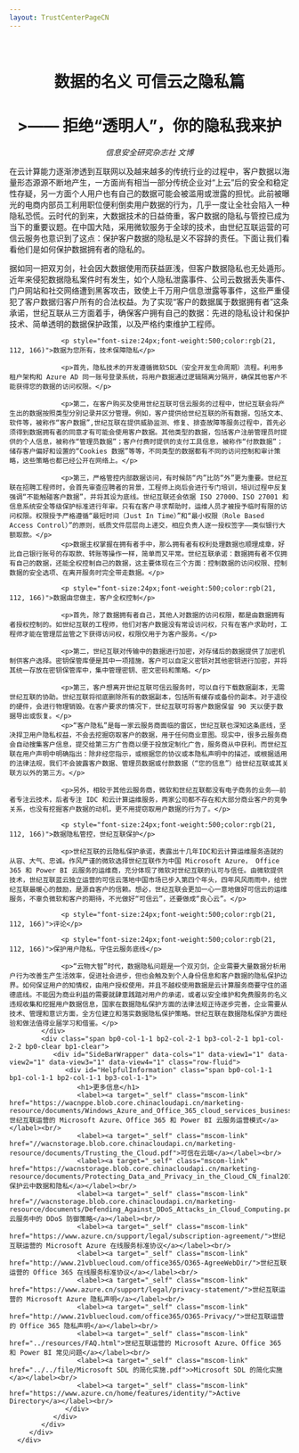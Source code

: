 ```yaml
---
layout: TrustCenterPageCN
---
```

<div class="row-fluid">
   <div class="span">
      <div>
         <div id="" class="row-fluid grid-container mscom-grid-container subpageBody noBottomBorder" data-view4="2" data-view3="2" data-view2="2" data-view1="1" data-cols="2">
            <div class=" span bp0-col-1-1 bp1-col-2-1 bp2-col-2-1 bp3-col-2-1">
				</br>
				<h1 style="font-size:28px;font-weight:500; text-align:center;"><strong>数据的名义 可信云之隐私篇</strong></h1>
				<h1 style="font-size:28px;font-weight:500; text-align:center;"><strong>>—— 拒绝“透明人”，你的隐私我来护</strong></h1>
				<p style="text-align:center;"><i>信息安全研究杂志社 文博</i></p>
				<p>在云计算能力逐渐渗透到互联网以及越来越多的传统行业的过程中，客户数据以海量形态源源不断地产生，一方面尚有相当一部分传统企业对“上云”后的安全和稳定性存疑，另一方面个人用户也有自己的数据可能会被滥用或泄露的担忧。此前被曝光的电商内部员工利用职位便利倒卖用户数据的行为，几乎一度让全社会陷入一种隐私恐慌。云时代的到来，大数据技术的日益倚重，客户数据的隐私与管控已成为当下的重要议题。在中国大陆，采用微软服务于全球的技术，由世纪互联运营的可信云服务也意识到了这点：保护客户数据的隐私是义不容辞的责任。下面让我们看看他们是如何保护数据拥有者的隐私的。</p>
				 <p>据如同一把双刃剑，社会因大数据使用而获益匪浅，但客户数据隐私也无处遁形。近年来侵犯数据隐私案件时有发生，如个人隐私泄露事件、公司云数据丢失事件、门户网站和社交网络遭到黑客攻击，致使上千万用户信息泄露等事件，这些严重侵犯了客户数据归客户所有的合法权益。为了实现“客户的数据属于数据拥有者”这条承诺，世纪互联从三方面着手，确保客户拥有自己的数据：先进的隐私设计和保护技术、简单透明的数据保护政策，以及严格约束维护工程师。</p>
				 
				 <p style="font-size:24px;font-weight:500;color:rgb(21, 112, 166)">数据为您所有，技术保障隐私</p>
				 
				 <p>首先，隐私技术的开发遵循微软SDL（安全开发生命周期）流程。利用多租户架构和 Azure AD 同一账号登录系统，将用户数据通过逻辑隔离分隔开，确保其他客户不能获得您的数据的访问权限。</p>
				 
				 <p>第二，在客户购买及使用世纪互联可信云服务的过程中，世纪互联会将产生出的数据按照类型分别记录并区分管理。例如，客户提供给世纪互联的所有数据，包括文本、软件等，被称作“客户数据”,世纪互联在提供威胁监测、修复、排查故障等服务过程中，首先必须得到数据拥有者的同意才有可能会使用客户数据。其他类型的数据，包括客户注册管理员时提供的个人信息，被称作“管理员数据”；客户付费时提供的支付工具信息，被称作“付款数据”；储存客户偏好和设置的“Cookies 数据”等等，不同类型的数据都有不同的访问控制和审计策略，这些策略也都已经公开在网络上。</p>
				 
				 <p>第三，严格管控内部数据访问，有时候防“内”比防“外”更为重要。世纪互联在招聘工程师时，会首先审查应聘者的背景，工程师上岗后会进行专门培训，培训过程中反复强调“不能触碰客户数据”，并将其设为底线。世纪互联还会依据 ISO 27000、ISO 27001 和信息系统安全等级保护标准进行年审。只有在客户寻求帮助时，运维人员才被授予临时有限的访问权限。权限授予严格遵循“最短时间（Just In Time）”和“最小权限（Role Based Access Control）”的原则，纸质文件层层向上递交，相应负责人逐一授权签字——类似银行大额取款。</p>
				 <p>数据主权掌握在拥有者手中，那么拥有者有权利处理数据也顺理成章，好比自己银行账号的存取款、转账等操作一样，简单而又平常。世纪互联承诺：数据拥有者不仅拥有自己的数据，还能全权控制自己的数据，这主要体现在三个方面：控制数据的访问权限、控制数据的安全选项、在离开服务时完全带走数据。</p>
				 
				 <p style="font-size:24px;font-weight:500;color:rgb(21, 112, 166)">数据由您做主，客户全权控制</p>
				 
				 <p>首先，除了数据拥有者自己，其他人对数据的访问权限，都是由数据拥有者授权控制的。如世纪互联的工程师，他们对客户数据没有常设访问权，只有在客户求助时，工程师才能在管理层监管之下获得访问权，权限仅用于为客户服务。</p>
				 
				 <p>第二，世纪互联对传输中的数据进行加密，对存储后的数据提供了加密机制供客户选择。密钥保管库便是其中一项措施，客户可以自定义密钥对其他密钥进行加密，并将其统一存放在密钥保管库中，集中管理密钥、密文密码和策略。</p>
				 
				 <p>第三，客户想离开世纪互联可信云服务时，可以自行下载数据副本，无需世纪互联的协助。世纪互联将彻底删除所有的数据副本，包括所有缓存或备份的副本。对于退役的硬件，会进行物理销毁。在客户要求的情况下，世纪互联可将客户数据保留 90 天以便于数据导出或恢复。</p>
				 <p>“客户隐私”是每一家云服务商面临的雷区，世纪互联也深知这条底线，坚决捍卫用户隐私权益，不会去挖掘窃取客户的数据，用于任何商业意图。现实中，很多云服务商会自动搜集客户信息，提交给第三方广告商以便于投放定制化广告，服务商从中获利。而世纪互联在用户声明中明确指出：除非经您指示，或根据您的协议或本隐私声明中的描述，或根据适用的法律法规，我们不会披露客户数据、管理员数据或付款数据（“您的信息”）给世纪互联或其关联方以外的第三方。</p>
				 
				 <p>另外，相较于其他云服务商，微软和世纪互联都没有电子商务的业务——前者专注云技术，后者专注 IDC 和云计算运维服务，两家公司都不存在和大部分商业客户的竞争关系，也没有挖掘客户数据的动机，更不用提窃取用户数据的行为了。</p>
				 
				 <p style="font-size:24px;font-weight:500;color:rgb(21, 112, 166)">数据隐私管控，世纪互联保护</p>
				 
				 <p>世纪互联的云隐私保护承诺，表露出十几年IDC和云计算运维服务造就的从容、大气、忠诚。作风严谨的微软选择世纪互联作为中国 Microsoft Azure， Office 365 和 Power BI 云服务的运维商，充分体现了微软对世纪互联的认可与信任。由微软提供技术，世纪互联蓝云独立运营的可信云落地中国市场已步入第四个年头，四年风风雨雨中，给世纪互联最暖心的鼓励，是源自客户的信赖。想必，世纪互联会更加一心一意地做好可信云的运维服务，不辜负微软和客户的期待，不光做好“可信云”，还要做成“良心云”。</p>
				 
				 <p style="font-size:24px;font-weight:500;color:rgb(21, 112, 166)">评论</p>
				 
				 <p style="font-size:24px;font-weight:500;color:rgb(21, 112, 166)">保护用户隐私，守住云服务底线</p>
				 
				 <p>“云物大智”时代，数据隐私问题是一个双刃剑，企业需要大量数据分析用户行为改善生产生活效率，促进社会进步，但也会触及到个人身份信息和客户数据的隐私保护边界。如何保证用户的知情权，由用户授权使用，并且不越权使用数据是云计算服务商要守住的道德底线。不能因为商业利益的需要就肆意践踏对用户的承诺，或者以安全维护和免费服务的名义违规收集和挖掘用户数据信息，国家在数据隐私保护方面的法律法规正待逐步完善，企业需要从技术、管理和意识方面，全方位建立和落实数据隐私保护策略。世纪互联在数据隐私保护方面经验和做法值得业届学习和借鉴。</p>
            </div>
            <div class="span bp0-col-1-1 bp2-col-2-1 bp3-col-2-1 bp1-col-2-2 bp0-clear bp1-clear">
               <div id="SideBarWrapper" data-cols="1" data-view1="1" data-view2="1" data-view3="1" data-view4="1" class="row-fluid">
                  <div id="HelpfulInformation" class="span bp0-col-1-1 bp1-col-1-1 bp2-col-1-1 bp3-col-1-1">
                     <h1>更多信息</h1>
                     <label><a target="_self" class="mscom-link" href="https://wacnppe.blob.core.chinacloudapi.cn/marketing-resource/documents/Windows_Azure_and_Office_365_cloud_services_business_model_operated_by_21Vianet12.pdf">世纪互联运营的 Microsoft Azure、Office 365 和 Power BI 云服务运营模式</a></label><br/>
					 <label><a target="_self" class="mscom-link" href="//wacnstorage.blob.core.chinacloudapi.cn/marketing-resource/documents/Trusting_the_Cloud.pdf">可信在云端</a></label><br/>
					 <label><a target="_self" class="mscom-link" href="https://wacnstorage.blob.core.chinacloudapi.cn/marketing-resource/documents/Protecting_Data_and_Privacy_in_the_Cloud_CN_final20160125.pdf">保护云中数据和隐私</a></label><br/>
					 <label><a target="_self" class="mscom-link" href="//wacnstorage.blob.core.chinacloudapi.cn/marketing-resource/documents/Defending_Against_DDoS_Attacks_in_Cloud_Computing.pdf">云服务中的 DDoS 防御策略</a></label><br/>
					 <label><a target="_self" class="mscom-link" href="https://www.azure.cn/support/legal/subscription-agreement/">世纪互联运营的 Microsoft Azure 在线服务标准协议</a></label><br/>
					 <label><a target="_self" class="mscom-link" href="http://www.21vbluecloud.com/office365/O365-AgreeWebDir/">世纪互联运营的 Office 365 在线服务标准协议</a></label><br/>
					 <label><a target="_self" class="mscom-link" href="https://www.azure.cn/support/legal/privacy-statement/">世纪互联运营的 Microsoft Azure 隐私声明</a></label><br/>
					 <label><a target="_self" class="mscom-link" href="http://www.21vbluecloud.com/office365/O365-Privacy/">世纪互联运营的 Office 365 隐私声明</a></label><br/>
					 <label><a target="_self" class="mscom-link" href="../resources/FAQ.html">世纪互联运营的 Microsoft Azure、Office 365 和 Power BI 常见问题</a></label><br/>
					 <label><a target="_self" class="mscom-link" href="../../file/Microsoft SDL 的简化实施.pdf">>Microsoft SDL 的简化实施</a></label><br/>
					 <label><a target="_self" class="mscom-link" href="https://www.azure.cn/home/features/identity/">Active Directory</a></label><br/>
                  </div>
               </div>
            </div>
         </div>
      </div>
   </div>
</div>
<div class="row-fluid" data-view4="1" data-view3="1" data-view2="1" data-view1="1" data-cols="1">
   <div class="span bp0-col-1-1 bp1-col-1-1 bp2-col-1-1 bp3-col-1-1"></div>
</div>
